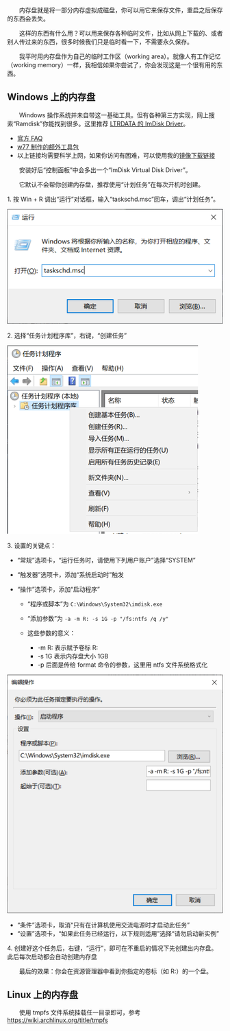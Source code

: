 　　内存盘就是将一部分内存虚拟成磁盘，你可以用它来保存文件，重启之后保存的东西会丢失。

　　这样的东西有什么用？可以用来保存各种临时文件，比如从网上下载的、或者别人传过来的东西，很多时候我们只是临时看一下，不需要永久保存。

　　我平时用内存盘作为自己的临时工作区（working area）。就像人有工作记忆（working memory）一样，我相信如果你尝试了，你会发现这是一个很有用的东西。

## Windows 上的内存盘

　　Windows 操作系统并未自带这一基础工具。但有各种第三方实现，网上搜索“Ramdisk”你能找到很多。这里推荐 [LTRDATA 的 ImDisk Driver](https://web.archive.org/web/20221220103841/https://www.ltr-data.se/opencode.html/)。

* [官方 FAQ](https://web.archive.org/web/20220803020241/http://reboot.pro/index.php?showtopic=15593)
* [w77 制作的额外工具包](https://sourceforge.net/projects/imdisk-toolkit/)
* 以上链接均需要科学上网，如果你访问有困难，可以使用我的[镜像下载链接](https://bin.henix.info/imdisk/imdiskinst.exe)

　　安装好后“控制面板”中会多出一个“ImDisk Virtual Disk Driver”。

　　它默认不会帮你创建内存盘，推荐使用“计划任务”在每次开机时创建。

1\. 按 Win + R 调出“运行”对话框，输入“taskschd.msc”回车，调出“计划任务”。

![“运行”对话框](run.png)

2\. 选择“任务计划程序库”，右键，“创建任务”

![任务计划程序](create-task.png)

3\. 设置的关键点：

* “常规”选项卡，“运行任务时，请使用下列用户账户”选择“SYSTEM”
* “触发器”选项卡，添加“系统启动时”触发
* “操作”选项卡，添加“启动程序”

	- “程序或脚本”为 `C:\Windows\System32\imdisk.exe`
	- “添加参数”为 `-a -m R: -s 1G -p "/fs:ntfs /q /y"`
	- 这些参数的意义：

		+ -m R: 表示赋予卷标 R:
		+ -s 1G 表示内存盘大小 1GB
		+ -p 后面是传给 format 命令的参数，这里用 ntfs 文件系统格式化

![启动程序设置](program.png)

* “条件”选项卡，取消“只有在计算机使用交流电源时才启动此任务”
* “设置”选项卡，“如果此任务已经运行，以下规则适用”选择“请勿启动新实例”

4\. 创建好这个任务后，右键，“运行”，即可在不重启的情况下先创建出内存盘。此后每次启动都会自动创建内存盘

　　最后的效果：你会在资源管理器中看到你指定的卷标（如 R:）的一个盘。

## Linux 上的内存盘

　　使用 tmpfs 文件系统挂载任一目录即可，参考 <https://wiki.archlinux.org/title/tmpfs>
